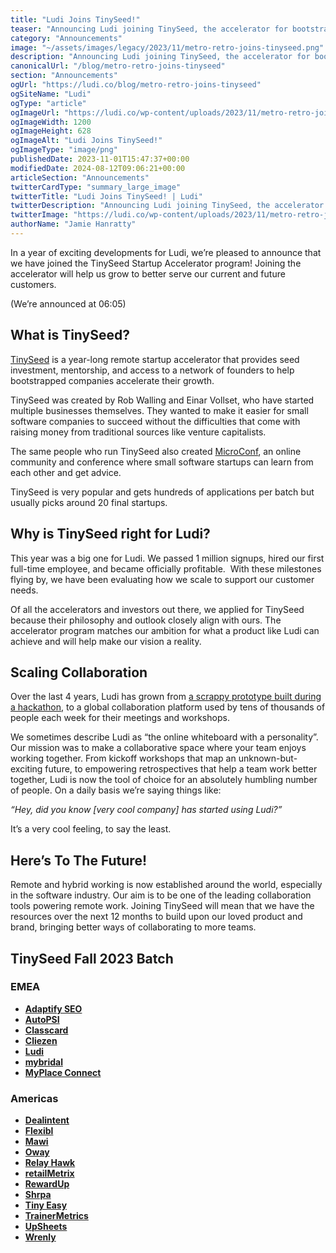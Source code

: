 ```yaml
---
title: "Ludi Joins TinySeed!"
teaser: "Announcing Ludi joining TinySeed, the accelerator for bootstrapped startups."
category: "Announcements"
image: "~/assets/images/legacy/2023/11/metro-retro-joins-tinyseed.png"
description: "Announcing Ludi joining TinySeed, the accelerator for bootstrapped startups."
canonicalUrl: "/blog/metro-retro-joins-tinyseed"
section: "Announcements"
ogUrl: "https://ludi.co/blog/metro-retro-joins-tinyseed"
ogSiteName: "Ludi"
ogType: "article"
ogImageUrl: "https://ludi.co/wp-content/uploads/2023/11/metro-retro-joins-tinyseed.png"
ogImageWidth: 1200
ogImageHeight: 628
ogImageAlt: "Ludi Joins TinySeed!"
ogImageType: "image/png"
publishedDate: 2023-11-01T15:47:37+00:00
modifiedDate: 2024-08-12T09:06:21+00:00
articleSection: "Announcements"
twitterCardType: "summary_large_image"
twitterTitle: "Ludi Joins TinySeed! | Ludi"
twitterDescription: "Announcing Ludi joining TinySeed, the accelerator for bootstrapped startups."
twitterImage: "https://ludi.co/wp-content/uploads/2023/11/metro-retro-joins-tinyseed.png"
authorName: "Jamie Hanratty"
---
```


In a year of exciting developments for Ludi, we’re pleased to announce that we have joined the TinySeed Startup Accelerator program! Joining the accelerator will help us grow to better serve our current and future customers.

(We’re announced at 06:05)

## What is TinySeed?

[TinySeed](https://tinyseed.com/) is a year-long remote startup accelerator that provides seed investment, mentorship, and access to a network of founders to help bootstrapped companies accelerate their growth.

TinySeed was created by Rob Walling and Einar Vollset, who have started multiple businesses themselves. They wanted to make it easier for small software companies to succeed without the difficulties that come with raising money from traditional sources like venture capitalists.

The same people who run TinySeed also created [MicroConf](https://microconf.com/), an online community and conference where small software startups can learn from each other and get advice.

TinySeed is very popular and gets hundreds of applications per batch but usually picks around 20 final startups.

## Why is TinySeed right for Ludi?

This year was a big one for Ludi. We passed 1 million signups, hired our first full-time employee, and became officially profitable.  With these milestones flying by, we have been evaluating how we scale to support our customer needs. 

Of all the accelerators and investors out there, we applied for TinySeed because their philosophy and outlook closely align with ours. The accelerator program matches our ambition for what a product like Ludi can achieve and will help make our vision a reality.

## Scaling Collaboration

Over the last 4 years, Ludi has grown from [a scrappy prototype built during a hackathon](/blog/the-metro-retro-story), to a global collaboration platform used by tens of thousands of people each week for their meetings and workshops.

We sometimes describe Ludi as “the online whiteboard with a personality”. Our mission was to make a collaborative space where your team enjoys working together. From kickoff workshops that map an unknown-but-exciting future, to empowering retrospectives that help a team work better together, Ludi is now the tool of choice for an absolutely humbling number of people. On a daily basis we’re saying things like:

_“Hey, did you know \[very cool company\] has started using Ludi?”_

It’s a very cool feeling, to say the least.

## Here’s To The Future!

Remote and hybrid working is now established around the world, especially in the software industry. Our aim is to be one of the leading collaboration tools powering remote work. Joining TinySeed will mean that we have the resources over the next 12 months to build upon our loved product and brand, bringing better ways of collaborating to more teams.

## TinySeed Fall 2023 Batch

### EMEA

- [**Adaptify SEO**](https://adaptify.ai/)
- [**AutoPSI**](https://autopsi.co.uk/)
- [**Classcard**](https://www.classcardapp.com/)
- [**Cliezen**](https://www.cliezen.com/)
- [**Ludi**](/)
- [**mybridal**](https://mybridalsoftware.com/)
- [**MyPlace Connect**](https://myplaceconnect.com/)

### Americas

- [**Dealintent**](https://www.dealintent.com/)
- [**Flexibl**](https://www.goflexibl.com/)
- [**Mawi**](https://mawi.io/)
- [**Oway**](https://www.oway.io/)
- [**Relay Hawk**](https://www.relayhawk.com/)
- [**retailMetrix**](https://retailmetrix.io/)
- [**RewardUp**](https://rewardup.com/)
- [**Shrpa**](https://shrpa.com/)
- [**Tiny Easy**](https://www.tinyeasy.com/)
- [**TrainerMetrics**](https://trainermetrics.com/)
- [**UpSheets**](https://upsheets.com/)
- [**Wrenly**](https://wrenly.ai/)
